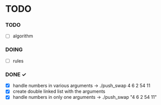 # TODO

### TODO
- [ ] algorithm

### DOING
- [ ] rules

### DONE ✓
- [x] handle numbers in various arguments -> ./push_swap 4 6 2 54 11
- [x] create double linked list with the arguments
- [x] handle numbers in only one arguments -> ./push_swap "4 6 2 54 11"
